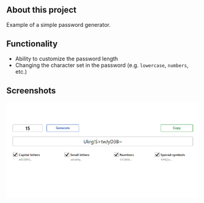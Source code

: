 ## About this project
Example of a simple password generator.

## Functionality
- Ability to customize the password length
- Changing the character set in the password (e.g. `lowercase`, `numbers`, etc.)

## Screenshots
![](https://github.com/WebWat/PassGen/blob/master/Images/window.png)
